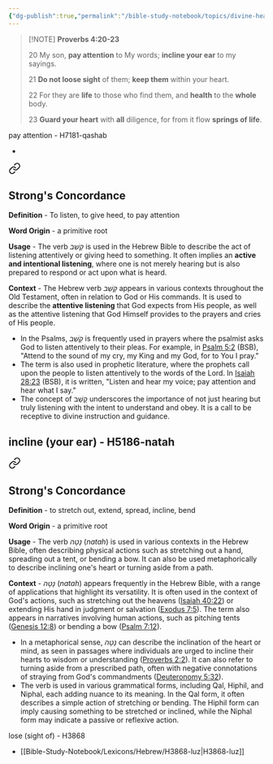 ```yaml
---
{"dg-publish":true,"permalink":"/bible-study-notebook/topics/divine-healing/proverbs-4v20-23/","tags":["Divine-Healing/Gods-Medicine-Bottle"],"created":"2025-06-02T23:52:03.004-04:00","updated":"2025-06-04T01:40:35.490-04:00"}
---
```





<div class="transclusion internal-embed is-loaded"><div class="markdown-embed">





> [!NOTE] **Proverbs 4:20-23**
>
> 20 My son, **pay attention** to My words; **incline your ear** to my sayings.
>
> 21 **Do not loose sight** of them; **keep them** within your heart.
>
> 22 For they are **life** to those who find them, and **health** to the **whole** body.
>
> 23 **Guard your heart** with **all** diligence, for from it flow **springs of life**.


</div></div>


pay attention - H7181-qashab

- 
<div class="transclusion internal-embed is-loaded"><a class="markdown-embed-link" href="/bible-study-notebook/lexicons/hebrew/h7181-qashab/" aria-label="Open link"><svg xmlns="http://www.w3.org/2000/svg" width="24" height="24" viewBox="0 0 24 24" fill="none" stroke="currentColor" stroke-width="2" stroke-linecap="round" stroke-linejoin="round" class="svg-icon lucide-link"><path d="M10 13a5 5 0 0 0 7.54.54l3-3a5 5 0 0 0-7.07-7.07l-1.72 1.71"></path><path d="M14 11a5 5 0 0 0-7.54-.54l-3 3a5 5 0 0 0 7.07 7.07l1.71-1.71"></path></svg></a><div class="markdown-embed">





## Strong's Concordance

**Definition** - To listen, to give heed, to pay attention

**Word Origin** - a primitive root

**Usage** - The verb *קָשַׁב* is used in the Hebrew Bible to describe the act of listening attentively or giving heed to something. It often implies an **active and intentional listening**, where one is not merely hearing but is also prepared to respond or act upon what is heard.

**Context** - The Hebrew verb *קָשַׁב* appears in various contexts throughout the Old Testament, often in relation to God or His commands. It is used to describe the **attentive listening** that God expects from His people, as well as the attentive listening that God Himself provides to the prayers and cries of His people.  
- In the Psalms, *קָשַׁב* is frequently used in prayers where the psalmist asks God to listen attentively to their pleas. For example, in [Psalm 5:2](https://biblehub.com/psalms/5-2.htm) (BSB), "Attend to the sound of my cry, my King and my God, for to You I pray."  
- The term is also used in prophetic literature, where the prophets call upon the people to listen attentively to the words of the Lord. In [Isaiah 28:23](https://biblehub.com/isaiah/28-23.htm) (BSB), it is written, "Listen and hear my voice; pay attention and hear what I say."  
- The concept of קָשַׁב underscores the importance of not just hearing but truly listening with the intent to understand and obey. It is a call to be receptive to divine instruction and guidance.


</div></div>

incline (your ear) - H5186-natah
- 
<div class="transclusion internal-embed is-loaded"><a class="markdown-embed-link" href="/bible-study-notebook/lexicons/hebrew/h586-natah/" aria-label="Open link"><svg xmlns="http://www.w3.org/2000/svg" width="24" height="24" viewBox="0 0 24 24" fill="none" stroke="currentColor" stroke-width="2" stroke-linecap="round" stroke-linejoin="round" class="svg-icon lucide-link"><path d="M10 13a5 5 0 0 0 7.54.54l3-3a5 5 0 0 0-7.07-7.07l-1.72 1.71"></path><path d="M14 11a5 5 0 0 0-7.54-.54l-3 3a5 5 0 0 0 7.07 7.07l1.71-1.71"></path></svg></a><div class="markdown-embed">





## Strong's Concordance

**Definition** - to stretch out, extend, spread, incline, bend

**Word Origin** - a primitive root

**Usage** - The verb *נָטָה* (*natah*) is used in various contexts in the Hebrew Bible, often describing physical actions such as stretching out a hand, spreading out a tent, or bending a bow. It can also be used metaphorically to describe inclining one's heart or turning aside from a path.

**Context** - *נָטָה* (*natah*) appears frequently in the Hebrew Bible, with a range of applications that highlight its versatility. It is often used in the context of God's actions, such as stretching out the heavens ([Isaiah 40:22](https://biblehub.com/isaiah/40-22.htm)) or extending His hand in judgment or salvation ([Exodus 7:5](https://biblehub.com/exodus/7-5.htm)). The term also appears in narratives involving human actions, such as pitching tents ([Genesis 12:8](https://biblehub.com/genesis/12-8.htm)) or bending a bow ([Psalm 7:12](https://biblehub.com/psalms/7-12.htm)).  
- In a metaphorical sense, *נָטָה* can describe the inclination of the heart or mind, as seen in passages where individuals are urged to incline their hearts to wisdom or understanding ([Proverbs 2:2](https://biblehub.com/proverbs/2-2.htm)). It can also refer to turning aside from a prescribed path, often with negative connotations of straying from God's commandments ([Deuteronomy 5:32](https://biblehub.com/deuteronomy/5-32.htm)).  
- The verb is used in various grammatical forms, including Qal, Hiphil, and Niphal, each adding nuance to its meaning. In the Qal form, it often describes a simple action of stretching or bending. The Hiphil form can imply causing something to be stretched or inclined, while the Niphal form may indicate a passive or reflexive action.


</div></div>

lose (sight of) - H3868
- [[Bible-Study-Notebook/Lexicons/Hebrew/H3868-luz\|H3868-luz]]


